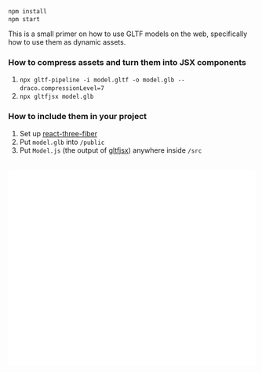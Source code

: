     npm install
    npm start
    
This is a small primer on how to use GLTF models on the web, specifically how to use them as dynamic assets.

### How to compress assets and turn them into JSX components

1. `npx gltf-pipeline -i model.gltf -o model.glb --draco.compressionLevel=7`
1. `npx gltfjsx model.glb`

### How to include them in your project

1. Set up [react-three-fiber](https://github.com/pmndrs/react-three-fiber)
1. Put `model.glb` into `/public`
1. Put `Model.js` (the output of [gltfjsx](https://github.com/pmndrs/react-three-fiber)) anywhere inside `/src`

<div align="center">
  <br>
  <img src="readme.svg" width="800" height="400">
  <br>
</div>
